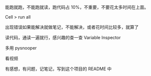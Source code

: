 
能跑就跑，不能跑就读，跑代码占 10%，不重要，不要花太多时间在上面。

Cell > run all  

出现错误如果能解决就做笔记，不能解决，或者花时间比较多，就算了 

读代码，通读一遍就行，感兴趣的查一查 Variable Inspector  

多用 pysnooper  

看视频  

有感想，有问题，记笔记，写到这个项目的 README 中  

